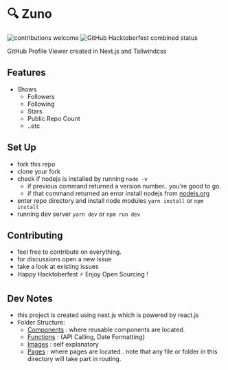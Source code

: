 # 🔍 Zuno  
![contributions welcome](https://img.shields.io/badge/contributions-welcome-brightgreen.svg?style=for-the-badge)  ![GitHub Hacktoberfest combined status](https://img.shields.io/github/hacktoberfest/2021/akshayitzme/zuno?style=for-the-badge)

GitHub Profile Viewer created in Next.js and Tailwindcss

## Features
- Shows 
	- Followers
	- Following 
	- Stars 	
	- Public Repo Count
	- ..etc
    
## Set Up
- fork this repo 
- clone your fork 
- check if nodejs is installed by running
	`node -v`
	- if previous command returned a version number.. you're good to go. 
	- if that command returned an error install nodejs from [nodejs.org](https://nodejs.org)
- enter repo directory and install node modules ```yarn install``` 
or 
```npm install```
- running dev server ```yarn dev``` or ```npm run dev```


## Contributing
- feel free to contribute on everything.
- for discussions open a new issue
- take a look at existing issues
- Happy Hacktoberfest ⚡ Enjoy Open Sourcing ! 

## Dev Notes
- this project is created using next.js which is powered by react.js
- Folder Structure:
	- [Components](/components) : where reusable components are located.
	- [Functions](/functions) : {API Calling, Date Formatting}
	- [Images](/images) : self explanatory
	- [Pages](/pages) : where pages are located.. note that any file or folder in this directory will take part in routing.
